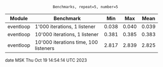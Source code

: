                           Benchmarks, repeat=5, number=5                           
                                                                                   
| Module    |                             Benchmark | Min     | Max     | Mean    |
|-----------|---------------------------------------|---------|---------|---------|
| eventloop |          1'000 iterations, 1 listener | 0.038   | 0.040   | 0.039   |
| eventloop |         10'000 iterations, 1 listener | 0.381   | 0.385   | 0.383   |
| eventloop | 10'000 iterations time, 100 listeners | 2.817   | 2.839   | 2.825   |
                                                                                   

date MSK Thu Oct 19 14:54:14 UTC 2023

